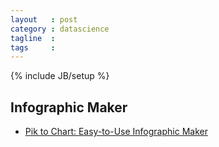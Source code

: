 ```yaml
---
layout   : post
category : datascience
tagline  : 
tags     : 
---
```

{% include JB/setup %}

## Infographic Maker

- [Pik to Chart: Easy-to-Use Infographic Maker](http://piktochart.com)
